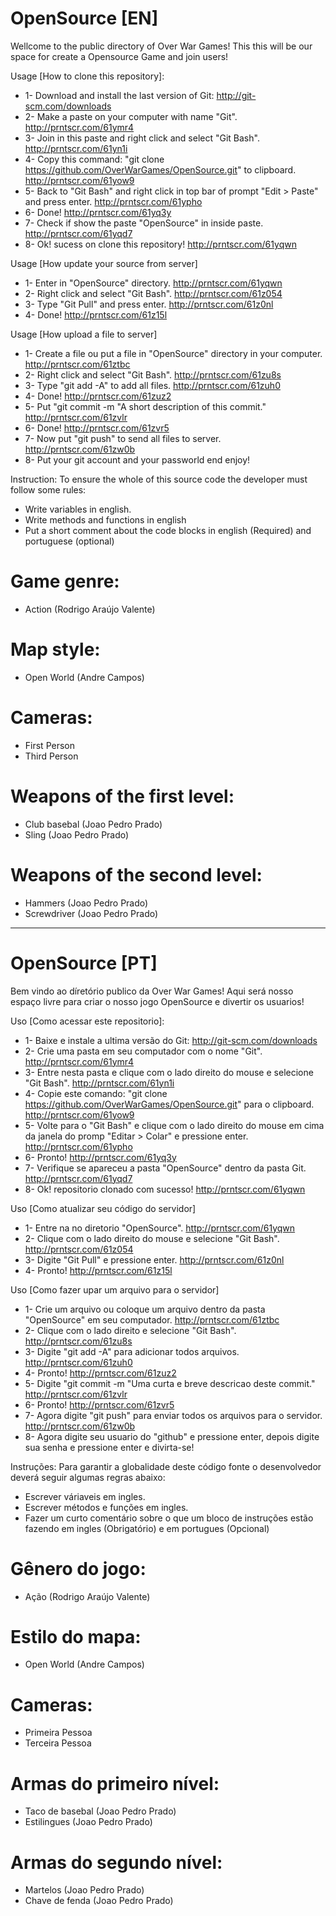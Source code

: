 # OpenSource [EN]
Wellcome to the public directory of Over War Games!
This this will be our space for create a Opensource Game and join users!

Usage [How to clone this repository]:
* 1- Download and install the last version of Git: http://git-scm.com/downloads
* 2- Make a paste on your computer with name "Git". http://prntscr.com/61ymr4
* 3- Join in this paste and right click and select "Git Bash". http://prntscr.com/61yn1i
* 4- Copy this command: "git clone https://github.com/OverWarGames/OpenSource.git" to clipboard. http://prntscr.com/61yow9
* 5- Back to "Git Bash" and right click in top bar of prompt "Edit > Paste" and press enter. http://prntscr.com/61ypho
* 6- Done! http://prntscr.com/61yq3y
* 7- Check if show the paste "OpenSource" in inside paste. http://prntscr.com/61yqd7
* 8- Ok! sucess on clone this repository! http://prntscr.com/61yqwn

Usage [How update your source from server]
* 1- Enter in "OpenSource" directory. http://prntscr.com/61yqwn
* 2- Right click and select "Git Bash". http://prntscr.com/61z054
* 3- Type "Git Pull" and press enter. http://prntscr.com/61z0nl
* 4- Done! http://prntscr.com/61z15l

Usage [How upload a file to server]
* 1- Create a file ou put a file in "OpenSource" directory in your computer. http://prntscr.com/61ztbc
* 2- Right click and select "Git Bash". http://prntscr.com/61zu8s
* 3- Type "git add -A" to add all files. http://prntscr.com/61zuh0
* 4- Done! http://prntscr.com/61zuz2
* 5- Put "git commit -m "A short description of this commit." http://prntscr.com/61zvlr
* 6- Done! http://prntscr.com/61zvr5
* 7- Now put "git push" to send all files to server. http://prntscr.com/61zw0b
* 8- Put your git account and your passworld end enjoy!

Instruction:
To ensure the whole of this source code the developer must follow some rules:
* Write variables in english.
* Write methods and functions in english
* Put a short comment about the code blocks in english (Required) and portuguese (optional)

# Game genre: 
* Action (Rodrigo Araújo Valente)

# Map style: 
* Open World (Andre Campos)

# Cameras:
* First Person
* Third Person

# Weapons of the first level:
* Club basebal (Joao Pedro Prado)
* Sling (Joao Pedro Prado)

# Weapons of the second level:
* Hammers (Joao Pedro Prado)
* Screwdriver (Joao Pedro Prado)

---------------------------------------------------------------------------------------------------------------------

# OpenSource [PT]
Bem vindo ao díretório publico da Over War Games!
Aqui será nosso espaço livre para criar o nosso jogo OpenSource e divertir os usuarios!

Uso [Como acessar este repositorio]:
* 1- Baixe e instale a ultima versão do Git: http://git-scm.com/downloads
* 2- Crie uma pasta em seu computador com o nome "Git". http://prntscr.com/61ymr4
* 3- Entre nesta pasta e clique com o lado direito do mouse e selecione "Git Bash". http://prntscr.com/61yn1i
* 4- Copie este comando: "git clone https://github.com/OverWarGames/OpenSource.git" para o clipboard. http://prntscr.com/61yow9
* 5- Volte para o "Git Bash" e clique com o lado direito do mouse em cima da janela do promp "Editar > Colar" e pressione enter. http://prntscr.com/61ypho
* 6- Pronto! http://prntscr.com/61yq3y
* 7- Verifique se apareceu a pasta "OpenSource" dentro da pasta Git. http://prntscr.com/61yqd7
* 8- Ok! repositorio clonado com sucesso! http://prntscr.com/61yqwn

Uso [Como atualizar seu código do servidor]
* 1- Entre na no diretorio "OpenSource". http://prntscr.com/61yqwn
* 2- Clique com o lado direito do mouse e selecione "Git Bash". http://prntscr.com/61z054
* 3- Digite "Git Pull" e pressione enter. http://prntscr.com/61z0nl
* 4- Pronto! http://prntscr.com/61z15l

Uso [Como fazer upar um arquivo para o servidor]
* 1- Crie um arquivo ou coloque um arquivo dentro da pasta "OpenSource" em seu computador. http://prntscr.com/61ztbc
* 2- Clique com o lado direito e selecione "Git Bash". http://prntscr.com/61zu8s
* 3- Digite "git add -A" para adicionar todos arquivos. http://prntscr.com/61zuh0
* 4- Pronto! http://prntscr.com/61zuz2
* 5- Digite "git commit -m "Uma curta e breve descricao deste commit." http://prntscr.com/61zvlr
* 6- Pronto! http://prntscr.com/61zvr5
* 7- Agora digite "git push" para enviar todos os arquivos para o servidor. http://prntscr.com/61zw0b
* 8- Agora digite seu usuario do "github" e pressione enter, depois digite sua senha e pressione enter e divirta-se!

Instruções:
Para garantir a globalidade deste código fonte o desenvolvedor deverá seguir algumas regras abaixo:
* Escrever váriaveis em ingles.
* Escrever métodos e funções em ingles.
* Fazer um curto comentário sobre o que um bloco de instruções estão fazendo em ingles (Obrigatório) e em portugues (Opcional)

# Gênero do jogo: 
* Ação (Rodrigo Araújo Valente)

# Estilo do mapa: 
* Open World (Andre Campos)

# Cameras:
* Primeira Pessoa
* Terceira Pessoa

# Armas do primeiro nível:
* Taco de basebal (Joao Pedro Prado)
* Estilingues (Joao Pedro Prado)

# Armas do segundo nível:
* Martelos (Joao Pedro Prado)
* Chave de fenda (Joao Pedro Prado)
